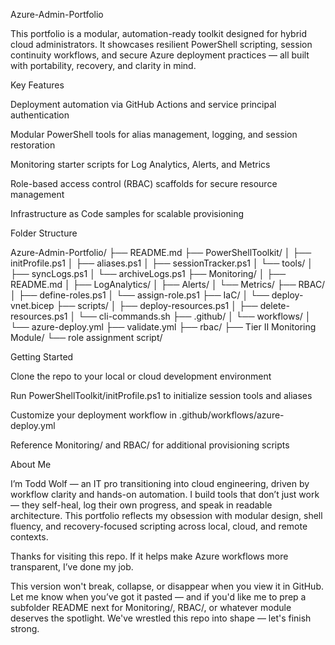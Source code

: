 Azure-Admin-Portfolio

This portfolio is a modular, automation-ready toolkit designed for hybrid cloud administrators. It showcases resilient PowerShell scripting, session continuity workflows, and secure Azure deployment practices — all built with portability, recovery, and clarity in mind.

Key Features

Deployment automation via GitHub Actions and service principal authentication

Modular PowerShell tools for alias management, logging, and session restoration

Monitoring starter scripts for Log Analytics, Alerts, and Metrics

Role-based access control (RBAC) scaffolds for secure resource management

Infrastructure as Code samples for scalable provisioning

Folder Structure

Azure-Admin-Portfolio/ ├── README.md ├── PowerShellToolkit/ │ ├── initProfile.ps1 │ ├── aliases.ps1 │ ├── sessionTracker.ps1 │ └── tools/ │ ├── syncLogs.ps1 │ └── archiveLogs.ps1 ├── Monitoring/ │ ├── README.md │ ├── LogAnalytics/ │ ├── Alerts/ │ └── Metrics/ ├── RBAC/ │ ├── define-roles.ps1 │ └── assign-role.ps1 ├── IaC/ │ └── deploy-vnet.bicep ├── scripts/ │ ├── deploy-resources.ps1 │ ├── delete-resources.ps1 │ └── cli-commands.sh ├── .github/ │ └── workflows/ │ └── azure-deploy.yml ├── validate.yml ├── rbac/ ├── Tier II Monitoring Module/ └── role assignment script/

Getting Started

Clone the repo to your local or cloud development environment

Run PowerShellToolkit/initProfile.ps1 to initialize session tools and aliases

Customize your deployment workflow in .github/workflows/azure-deploy.yml

Reference Monitoring/ and RBAC/ for additional provisioning scripts

About Me

I’m Todd Wolf — an IT pro transitioning into cloud engineering, driven by workflow clarity and hands-on automation. I build tools that don’t just work — they self-heal, log their own progress, and speak in readable architecture. This portfolio reflects my obsession with modular design, shell fluency, and recovery-focused scripting across local, cloud, and remote contexts.

Thanks for visiting this repo. If it helps make Azure workflows more transparent, I’ve done my job.

This version won't break, collapse, or disappear when you view it in GitHub. Let me know when you’ve got it pasted — and if you'd like me to prep a subfolder README next for Monitoring/, RBAC/, or whatever module deserves the spotlight. We've wrestled this repo into shape — let's finish strong.
